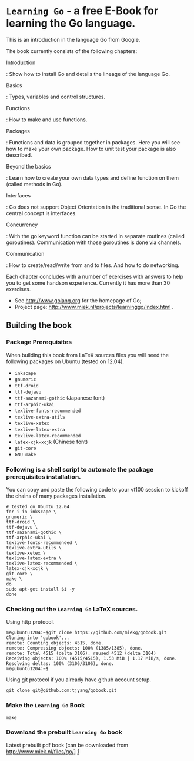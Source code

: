 # `Learning Go` - a free E-Book for learning the Go language.

This is an introduction in the language Go from Google.

The book currently consists of the following chapters:

Introduction

:   Show how to install Go and details the lineage of the language Go.

Basics

:   Types, variables and control structures.

Functions

:   How to make and use functions.

Packages

:   Functions and data is grouped together in packages. Here you will see how to make your own package. 
    How to unit test your package is also described.

Beyond the basics

:   Learn how to create your own data types and define function on them (called methods in Go).

Interfaces

:   Go does not support Object Orientation in the traditional sense. In Go the central concept is interfaces.

Concurrency

:   With the go keyword function can be started in separate routines 
    (called goroutines). Communication with those goroutines is done via channels.

Communication

:   How to create/read/write from and to files. And how to do networking.

Each chapter concludes with a number of exercises with answers to help you to get some handson experience. Currently it has more than 30 exercises.

* See http://www.golang.org for the homepage of Go;
* Project page: http://www.miek.nl/projects/learninggo/index.html .


## Building the book

### Package Prerequisites 

When building this book from LaTeX sources files you will need the following packages on Ubuntu (tested on 12.04).

* `inkscape`
* `gnumeric`
* `ttf-droid`
* `ttf-dejavu`
* `ttf-sazanami-gothic`  (Japanese font)
* `ttf-arphic-ukai`     
* `texlive-fonts-recommended`
* `texlive-extra-utils`
* `texlive-xetex`
* `texlive-latex-extra`
* `texlive-latex-recommended`
* `latex-cjk-xcjk`       (Chinese font)
* `git-core`
* `GNU make`



### Following is a shell script to automate the package prerequisites installation.

You can copy and paste the following code to your vt100 session to kickoff the chains of many packages installation.
```
# tested on Ubuntu 12.04
for i in inkscape \
gnumeric \
ttf-droid \
ttf-dejavu \
ttf-sazanami-gothic \
ttf-arphic-ukai \
texlive-fonts-recommended \
texlive-extra-utils \
texlive-xetex \
texlive-latex-extra \
texlive-latex-recommended \
latex-cjk-xcjk \
git-core \
make \
do 
sudo apt-get install $i -y
done
```

### Checking out the `Learning Go`  LaTeX sources.

Using http protocol.

```
me@ubuntu1204:~$git clone https://github.com/miekg/gobook.git 
Cloning into 'gobook'...
remote: Counting objects: 4515, done.
remote: Compressing objects: 100% (1385/1385), done.
remote: Total 4515 (delta 3106), reused 4512 (delta 3104)
Receiving objects: 100% (4515/4515), 1.53 MiB | 1.17 MiB/s, done.
Resolving deltas: 100% (3106/3106), done.
me@ubuntu1204:~$
```

Using git protocol if you already have github account setup.

```
git clone git@github.com:tjyang/gobook.git
```


### Make the `Learning Go` Book 

```
make
```

### Download the prebuilt `Learning Go` book

Latest prebuilt pdf book [can be downloaded from http://www.miek.nl/files/go/] [1]


[1]: http://miek.nl/files/go/  "Download the prebuilt Learning Go book in PDF format"
[3]: http://nodejs.org/ "Nodejs"
[4]: http://npmjs.org/ "NPM"
[5]: http://github.github.com/github-flavored-markdown/ "GFM(github flavored markdown)"
[6]: http://wiki.commonjs.org/wiki/Modules/1.1.1 "Modules 1.1.1"

